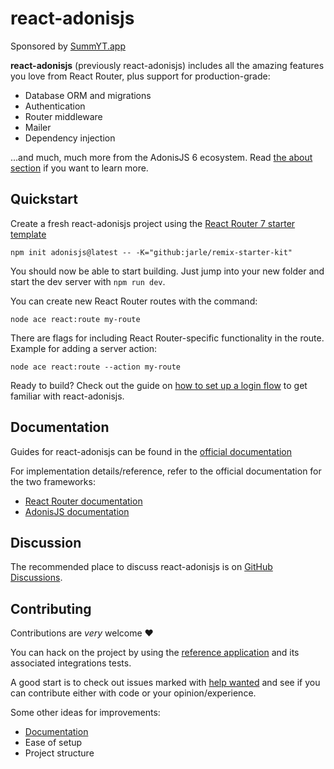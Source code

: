 # react-adonisjs

Sponsored by [SummYT.app](https://summyt.app)

**react-adonisjs** (previously react-adonisjs) includes all the amazing features you love from React Router, plus support for production-grade:

- Database ORM and migrations
- Authentication
- Router middleware
- Mailer
- Dependency injection

...and much, much more from the AdonisJS 6 ecosystem. Read [the about section](https://matstack.dev/react-adonisjs/about) if you want to learn more.

## Quickstart

Create a fresh react-adonisjs project using the [React Router 7 starter template](https://github.com/jarle/remix-starter-kit)

```
npm init adonisjs@latest -- -K="github:jarle/remix-starter-kit"
```

You should now be able to start building.
Just jump into your new folder and start the dev server with `npm run dev`.

You can create new React Router routes with the command:

```
node ace react:route my-route
```

There are flags for including React Router-specific functionality in the route.
Example for adding a server action:

```
node ace react:route --action my-route
```

Ready to build?
Check out the guide on [how to set up a login flow](https://matstack.dev/react-adonisjs/hands-on/building-a-login-flow) to get familiar with react-adonisjs.

## Documentation

Guides for react-adonisjs can be found in the [official documentation](https://matstack.dev/react-adonisjs/)

For implementation details/reference, refer to the official documentation for the two frameworks:

- [React Router documentation](https://reactrouter.com/home)
- [AdonisJS documentation](https://docs.adonisjs.com/)

## Discussion

The recommended place to discuss react-adonisjs is on [GitHub Discussions](https://github.com/jarle/react-adonisjs/discussions).

## Contributing

Contributions are _very_ welcome ❤️

You can hack on the project by using the [reference application](./packages/reference-app/README.md) and its associated integrations tests.

A good start is to check out issues marked with [help wanted](https://github.com/jarle/react-adonisjs/labels/help%20wanted) and see if you can contribute either with code or your opinion/experience.

Some other ideas for improvements:

- [Documentation](https://github.com/jarle/react-adonisjs-docs)
- Ease of setup
- Project structure
